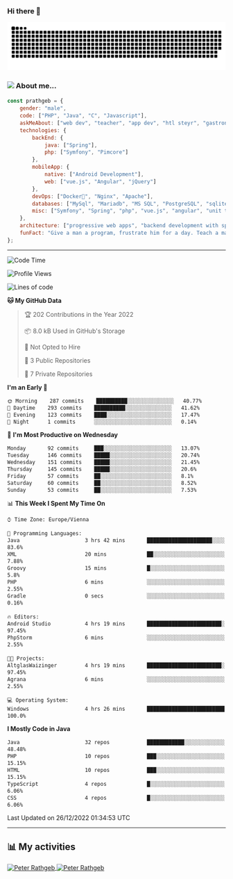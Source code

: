 ### Hi there 👋

<div align="center">
  <img  src="https://github.com/1999AZZAR/1999AZZAR/blob/main/resources/img/grid-snake.svg"
       alt="snake" />
</div>

### <img src="https://media.giphy.com/media/VgCDAzcKvsR6OM0uWg/giphy.gif" width="50"> About me...  

```javascript
const prathgeb = {
    gender: "male",
    code: ["PHP", "Java", "C", "Javascript"],
    askMeAbout: ["web dev", "teacher", "app dev", "htl steyr", "gastronaut"],
    technologies: {
        backEnd: {
            java: ["Spring"],
            php: ["Symfony", "Pimcore"]
        },
        mobileApp: {
            native: ["Android Development"],
            web: ["vue.js", "Angular", "jQuery"]
        },
        devOps: ["Docker🐳", "Nginx", "Apache"],
        databases: ["MySql", "Mariadb", "MS SQL", "PostgreSQL", "sqlite"],
        misc: ["Symfony", "Spring", "php", "vue.js", "angular", "unit testing", "ci/cd using github actions"]
    },
    architecture: ["progressive web apps", "backend development with spring", "backend development with symfony"],
    funFact: "Give a man a program, frustrate him for a day. Teach a man to program, frustrate him for a lifetime."
};
```

---
<!--START_SECTION:waka-->
![Code Time](http://img.shields.io/badge/Code%20Time-4%20hrs%2026%20mins-blue)

![Profile Views](http://img.shields.io/badge/Profile%20Views-10-blue)

![Lines of code](https://img.shields.io/badge/From%20Hello%20World%20I%27ve%20Written-72%20Thousand%20lines%20of%20code-blue)

**🐱 My GitHub Data** 

> 🏆 202 Contributions in the Year 2022
 > 
> 📦 8.0 kB Used in GitHub's Storage 
 > 
> 🚫 Not Opted to Hire
 > 
> 📜 3 Public Repositories 
 > 
> 🔑 7 Private Repositories  
 > 
**I'm an Early 🐤** 

```text
🌞 Morning    287 commits    ██████████░░░░░░░░░░░░░░░   40.77% 
🌆 Daytime    293 commits    ██████████░░░░░░░░░░░░░░░   41.62% 
🌃 Evening    123 commits    ████░░░░░░░░░░░░░░░░░░░░░   17.47% 
🌙 Night      1 commits      ░░░░░░░░░░░░░░░░░░░░░░░░░   0.14%

```
📅 **I'm Most Productive on Wednesday** 

```text
Monday       92 commits     ███░░░░░░░░░░░░░░░░░░░░░░   13.07% 
Tuesday      146 commits    █████░░░░░░░░░░░░░░░░░░░░   20.74% 
Wednesday    151 commits    █████░░░░░░░░░░░░░░░░░░░░   21.45% 
Thursday     145 commits    █████░░░░░░░░░░░░░░░░░░░░   20.6% 
Friday       57 commits     ██░░░░░░░░░░░░░░░░░░░░░░░   8.1% 
Saturday     60 commits     ██░░░░░░░░░░░░░░░░░░░░░░░   8.52% 
Sunday       53 commits     ██░░░░░░░░░░░░░░░░░░░░░░░   7.53%

```


📊 **This Week I Spent My Time On** 

```text
⌚︎ Time Zone: Europe/Vienna

💬 Programming Languages: 
Java                     3 hrs 42 mins       █████████████████████░░░░   83.6% 
XML                      20 mins             ██░░░░░░░░░░░░░░░░░░░░░░░   7.88% 
Groovy                   15 mins             █░░░░░░░░░░░░░░░░░░░░░░░░   5.8% 
PHP                      6 mins              ░░░░░░░░░░░░░░░░░░░░░░░░░   2.55% 
Gradle                   0 secs              ░░░░░░░░░░░░░░░░░░░░░░░░░   0.16%

🔥 Editors: 
Android Studio           4 hrs 19 mins       ████████████████████████░   97.45% 
PhpStorm                 6 mins              ░░░░░░░░░░░░░░░░░░░░░░░░░   2.55%

🐱‍💻 Projects: 
AltglasWaizinger         4 hrs 19 mins       ████████████████████████░   97.45% 
Agrana                   6 mins              ░░░░░░░░░░░░░░░░░░░░░░░░░   2.55%

💻 Operating System: 
Windows                  4 hrs 26 mins       █████████████████████████   100.0%

```

**I Mostly Code in Java** 

```text
Java                     32 repos            ████████████░░░░░░░░░░░░░   48.48% 
PHP                      10 repos            ███░░░░░░░░░░░░░░░░░░░░░░   15.15% 
HTML                     10 repos            ███░░░░░░░░░░░░░░░░░░░░░░   15.15% 
TypeScript               4 repos             █░░░░░░░░░░░░░░░░░░░░░░░░   6.06% 
CSS                      4 repos             █░░░░░░░░░░░░░░░░░░░░░░░░   6.06%

```



 Last Updated on 26/12/2022 01:34:53 UTC
<!--END_SECTION:waka-->

---
  ## 📊 My activities
  <a href="https://github.com/prathgeb">
    <img width=450 height=170 align="center" alt="Peter Rathgeb" src="https://github-readme-stats.vercel.app/api?username=prathgeb&include_all_commits=true&count_private=true&theme=midnight-purple&show_icons=true&bg_color=0D1117&hide_border=true" />
  </a>
  <a href="https://github.com/prathgeb">
    <img align="center" alt="Peter Rathgeb" src="https://github-readme-stats.vercel.app/api/top-langs/?username=prathgeb&include_all_commits=true&count_private=true&theme=midnight-purple&show_icons=true&layout=compact&bg_color=0D1117&hide_border=true" />
  </a>
